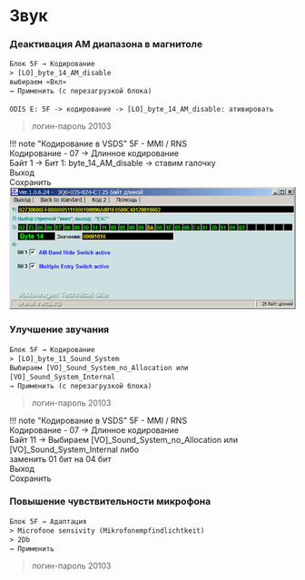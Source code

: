 # Звук

### Деактивация AM диапазона в магнитоле

	Блок 5F → Кодирование
	> [LO]_byte_14_AM_disable
	выбираем «Вкл»
	→ Применить (с перезагрузкой блока)
	
	ODIS E: 5F -> кодирование -> [LO]_byte_14_AM_disable: ативировать

> логин-пароль 20103

!!! note "Кодирование в VSDS"
    5F - MMI / RNS  
    Кодирование - 07 → Длинное кодирование  
    Байт 1 → Бит 1: byte_14_AM_disable  → ставим галочку  
    Выход  
    Сохранить  
    ![Screenshot](images\am_radio.jpg)

### Улучшение звучания

	Блок 5F → Кодирование
	> [LO]_byte_11_Sound_System
	Выбираем [VO]_Sound_System_no_Allocation или [VO]_Sound_System_Internal 
	→ Применить (с перезагрузкой блока)

> логин-пароль 20103 

!!! note "Кодирование в VSDS"
    5F - MMI / RNS  
    Кодирование - 07 → Длинное кодирование  
    Байт 11 → Выбираем [VO]_Sound_System_no_Allocation или [VO]_Sound_System_Internal либо  
    заменить 01 бит на 04 бит  
    Выход  
    Сохранить  

### Повышение чувствительности микрофона

	Блок 5F → Адаптация
	> Microfone sensivity (Mikrofonempfindlichtkeit)
	> 2Db
	→ Применить 

> логин-пароль 20103 